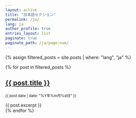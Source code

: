 ```yaml
---
layout: active
title: "日本語セクション"
permalink: /ja/
lang: ja
author_profile: true
entries_layout: list
paginate: true
paginate_path: /ja/page:num/
---
```



{% assign filtered_posts = site.posts | where: "lang", "ja" %}

{% for post in filtered_posts %}
<article>
  <h2><a href="{{ post.url | relative_url }}">{{ post.title }}</a></h2>
  <p><small>{{ post.date | date: "%Y年%m月%d日" }}</small></p>
  {{ post.excerpt }}
</article>
{% endfor %}